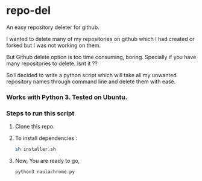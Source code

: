 # repo-del
An easy repository deleter for github.

I wanted to delete many of my repositories on github which I had created or forked but I was not working on them.  

But Github delete option is too time consuming, boring. Specially if you have many repositories to delete. Isnt it ?? 

So I decided to write a python script which will take all my unwanted repository names through command line and delete them with ease.

### Works with Python 3. Tested on Ubuntu.

### Steps to run this script

1) Clone this repo.

2) To install dependencies :
   
    ```bash
    sh installer.sh
    ```

3) Now, You are ready to go,
  
   ```bash
   python3 raulachrome.py
   ```
